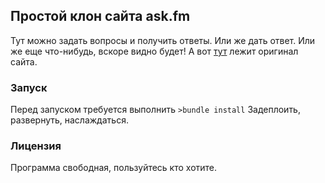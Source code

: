 ## Простой клон сайта ask.fm

Тут можно задать вопросы и получить ответы. Или же дать ответ. Или же еще что-нибудь, вскоре видно будет!
А вот [тут](https://ask.fm/) лежит оригинал сайта.

### Запуск

Перед запуском требуется выполнить `>bundle install`
Задеплоить, развернуть, наслаждаться.

### Лицензия

Программа свободная, пользуйтесь кто хотите.
